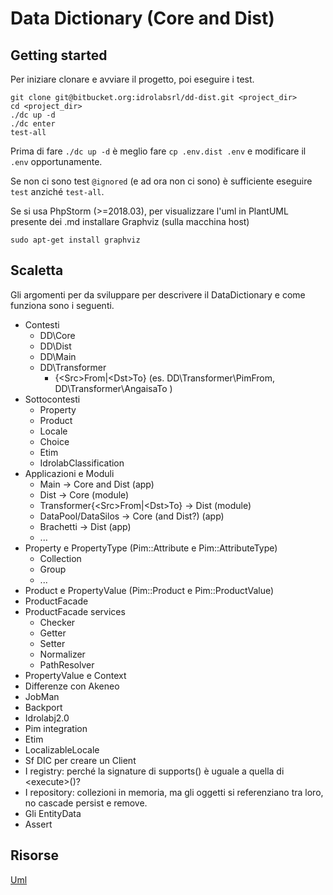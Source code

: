 # Data Dictionary (Core and Dist)


## Getting started

Per iniziare clonare e avviare il progetto, poi eseguire i test.

```
git clone git@bitbucket.org:idrolabsrl/dd-dist.git <project_dir>
cd <project_dir>
./dc up -d
./dc enter
test-all
```

Prima di fare `./dc up -d` è meglio fare `cp .env.dist .env` e modificare il `.env`
opportunamente.


Se non ci sono test `@ignored` (e ad ora non ci sono) è sufficiente eseguire `test`
anziché `test-all`.


Se si usa PhpStorm (>=2018.03), per visualizzare l'uml in PlantUML presente dei .md installare Graphviz (sulla macchina host)

```
sudo apt-get install graphviz
```





## Scaletta

Gli argomenti per da sviluppare per descrivere il DataDictionary e come funziona sono i seguenti.

- Contesti
  - DD\Core
  - DD\Dist
  - DD\Main
  - DD\Transformer
    - {\<Src>From|\<Dst>To} (es. DD\Transformer\PimFrom, DD\Transformer\AngaisaTo )
- Sottocontesti
    - Property
    - Product
    - Locale
    - Choice
    - Etim
    - IdrolabClassification
- Applicazioni e Moduli
    - Main -> Core and Dist (app)
    - Dist -> Core (module)
    - Transformer\{\<Src>From|\<Dst>To} -> Dist (module)
    - DataPool/DataSilos -> Core (and Dist?) (app)
    - Brachetti -> Dist (app)
    - ... 
- Property e PropertyType (Pim::Attribute e Pim::AttributeType)
  - Collection
  - Group
  - ...
- Product e PropertyValue (Pim::Product e Pim::ProductValue)
- ProductFacade
- ProductFacade services
  - Checker
  - Getter
  - Setter
  - Normalizer
  - PathResolver
- PropertyValue e Context
- Differenze con Akeneo
- JobMan
- Backport
- Idrolabj2.0
- Pim integration
- Etim
- LocalizableLocale
- Sf DIC per creare un Client
- I registry: perché la signature di supports() è uguale a quella di \<execute>()?
- I repository: collezioni in memoria, ma gli oggetti si referenziano tra loro, no cascade persist e remove.
- Gli EntityData
- Assert
 

## Risorse

[Uml](./doc/uml.md)
  
